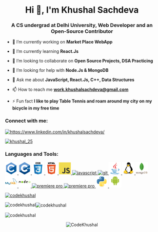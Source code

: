 <h1 align="center">Hi 👋, I'm Khushal Sachdeva</h1>
<h3 align="center">A CS undergrad at Delhi University, Web Developer and an Open-Source Contributor</h3>

- 🔭 I’m currently working on **Market Place WebApp**

- 🌱 I’m currently learning **React.Js**

- 👯 I’m looking to collaborate on **Open Source Projects, DSA Practicing**

- 🤝 I’m looking for help with **Node.Js & MongoDB**

- 💬 Ask me about **JavaScript, React.Js, C++, Data Structures**

- 📫 How to reach me **work.khushalsachdeva@gmail.com**

- ⚡ Fun fact **I like to play Table Tennis and roam around my city on my bicycle in my free time**

<h3 align="left">Connect with me:</h3>
<p align="left">
    <a href="https://www.linkedin.com/in/khushalsachdeva/" target="_blank">
        <img align="center" src="https://raw.githubusercontent.com/rahuldkjain/github-profile-readme-generator/master/src/images/icons/Social/linked-in-alt.svg" alt="https://www.linkedin.com/in/khushalsachdeva/" height="30" width="40" />
    </a>
</p>

<p align="left"> <a href="https://twitter.com/khushal_25" target="_blank"><img src="https://img.shields.io/twitter/follow/khushal_25?logo=twitter&style=for-the-badge" alt="khushal_25" /></a> </p>

<h3 align="left">Languages and Tools:</h3>
<p align="left"> 
    <a href="https://www.cprogramming.com/" target="_blank"> 
       <img src="https://raw.githubusercontent.com/devicons/devicon/master/icons/c/c-original.svg" alt="c" width="40" height="40"/> 
    </a> 
    <a href="https://www.w3schools.com/cpp/" target="_blank"> 
        <img src="https://raw.githubusercontent.com/devicons/devicon/master/icons/cplusplus/cplusplus-original.svg" alt="cplusplus" width="40" height="40"/> 
    </a> 
    <a href="https://www.w3schools.com/css/" target="_blank"> 
        <img src="https://raw.githubusercontent.com/devicons/devicon/master/icons/css3/css3-original-wordmark.svg" alt="css3" width="40" height="40"/> 
    </a> 
    <a href="https://www.w3.org/html/" target="_blank"> 
        <img src="https://raw.githubusercontent.com/devicons/devicon/master/icons/html5/html5-original-wordmark.svg" alt="html5" width="40" height="40"/> 
    </a> 
    <a href="https://developer.mozilla.org/en-US/docs/Web/JavaScript" target="_blank"> 
        <img src="https://raw.githubusercontent.com/devicons/devicon/master/icons/javascript/javascript-original.svg" alt="javascript" width="40" height="40"/> 
    </a>  
    <a href="https://react.dev/" target="_blank"> 
        <img src="https://github.com/CodeKhushal/CodeKhushal/assets/68191677/0a505529-be0a-47ea-99c0-a401eda7a352" alt="javascript" width="40" height="40"/> 
    </a>  
    <a href="https://git-scm.com/" target="_blank"> 
        <img src="https://www.vectorlogo.zone/logos/git-scm/git-scm-icon.svg" alt="git" width="40" height="40"/> 
    </a> 
    <a href="https://www.java.com" target="_blank"> 
        <img src="https://raw.githubusercontent.com/devicons/devicon/master/icons/java/java-original.svg" alt="java" width="40" height="40"/> 
    </a> 
    <a href="https://www.linux.org/" target="_blank"> 
        <img src="https://raw.githubusercontent.com/devicons/devicon/master/icons/linux/linux-original.svg" alt="linux" width="40" height="40"/> 
    </a> 
    <a href="https://www.mongodb.com/" target="_blank"> 
        <img src="https://raw.githubusercontent.com/devicons/devicon/master/icons/mongodb/mongodb-original-wordmark.svg" alt="mongodb" width="40" height="40"/> 
    </a> 
    <a href="https://www.mysql.com/" target="_blank"> 
        <img src="https://raw.githubusercontent.com/devicons/devicon/master/icons/mysql/mysql-original-wordmark.svg" alt="mysql" width="40" height="40"/> 
    </a> 
    <a href="https://nodejs.org" target="_blank"> 
        <img src="https://raw.githubusercontent.com/devicons/devicon/master/icons/nodejs/nodejs-original-wordmark.svg" alt="nodejs" width="40" height="40"/> 
    </a> 
    <a href="https://www.adobe.com/products/premiere.html" target="_blank"> 
        <img src="https://github.com/CodeKhushal/CodeKhushal/assets/68191677/a39e6722-f29c-453c-b9dc-6a639b600101" alt="premiere pro" width="40" height="40"/> 
    </a> 
    <a href="https://www.adobe.com/in/products/premiere-rush.html" target="_blank"> 
        <img src="https://github.com/CodeKhushal/CodeKhushal/assets/68191677/3926390f-f12c-4f7c-a356-832bf985cbbb" alt="premiere pro" width="40" height="40"/> 
    </a> 
    <a href="https://www.python.org" target="_blank"> 
        <img src="https://raw.githubusercontent.com/devicons/devicon/master/icons/python/python-original.svg" alt="python" width="40" height="40"/> 
    </a> 
    <a href="https://developer.android.com" target="_blank"> 
        <img src="https://raw.githubusercontent.com/devicons/devicon/master/icons/android/android-original-wordmark.svg" alt="android" width="40" height="40"/> 
    </a> 
</p>

<p align="left"> <a href="https://github.com/ryo-ma/github-profile-trophy"><img src="https://github-profile-trophy.vercel.app/?username=codekhushal" alt="codekhushal" /></a> </p>

<p>
    <img align="left" src="https://github-readme-stats.vercel.app/api/top-langs?username=codekhushal&show_icons=true&locale=en&layout=compact" alt="codekhushal" />
    
<img align="center" src="https://github-readme-stats.vercel.app/api?username=codekhushal&show_icons=true&locale=en" alt="codekhushal" /></p>

<p align="left"><img align="center" src="https://github-readme-streak-stats.herokuapp.com/?user=codekhushal&" alt="codekhushal" /></p>

<p align="center"> 
    <img src="https://komarev.com/ghpvc/?username=CodeKhushal&label=Profile%20views&color=129e00&style=plastic" alt="CodeKhushal" />
</p>
